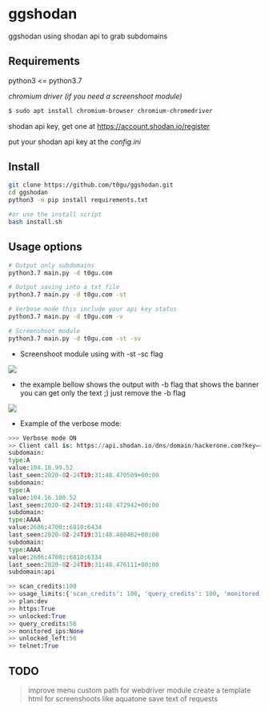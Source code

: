 # ggshodan
ggshodan using shodan api to grab subdomains

## Requirements
python3 <= python3.7

*chromium driver (if you need a screenshoot module)*

```bash
$ sudo apt install chromium-browser chromium-chromedriver
```
shodan api key, get one at <https://account.shodan.io/register>



put your shodan api key at the *config.ini*

## Install 
```bash
git clone https://github.com/t0gu/ggshodan.git
cd ggshodan
python3 -m pip install requirements.txt

#or use the install script
bash install.sh
```


## Usage options
```bash
# Output only subdomains
python3.7 main.py -d t0gu.com

# Output saving into a txt file
python3.7 main.py -d t0gu.com -st

# Verbose mode this include your api key status
python3.7 main.py -d t0gu.com -v

# Screenshoot module
python3.7 main.py -d t0gu.com -st -sv
```

* Screenshoot module using with -st -sc flag

![](https://raw.githubusercontent.com/t0gu/ggshodan/master/screen_t0gu.gif)


* the example bellow shows the output with -b flag that shows the banner you can get only the text ;) just remove the -b flag

![](https://raw.githubusercontent.com/t0gu/ggshodan/master/shodan-search.gif)


* Example of the verbose mode:

```python
>>> Verbose mode ON
>> Client call is: https://api.shodan.io/dns/domain/hackerone.com?key=<your_key>
subdomain:
type:A
value:104.16.99.52
last_seen:2020-02-24T19:31:48.470509+00:00
subdomain:
type:A
value:104.16.100.52
last_seen:2020-02-24T19:31:48.472942+00:00
subdomain:
type:AAAA
value:2606:4700::6810:6434
last_seen:2020-02-24T19:31:48.480402+00:00
subdomain:
type:AAAA
value:2606:4700::6810:6334
last_seen:2020-02-24T19:31:48.476111+00:00
subdomain:api

>> scan_credits:100
>> usage_limits:{'scan_credits': 100, 'query_credits': 100, 'monitored_ips': 16}
>> plan:dev
>> https:True
>> unlocked:True
>> query_credits:56
>> monitored_ips:None
>> unlocked_left:56
>> telnet:True
```
## TODO
> improve menu
> custom path for webdriver module
> create a template html for screenshoots like aquatone
> save text of requests

